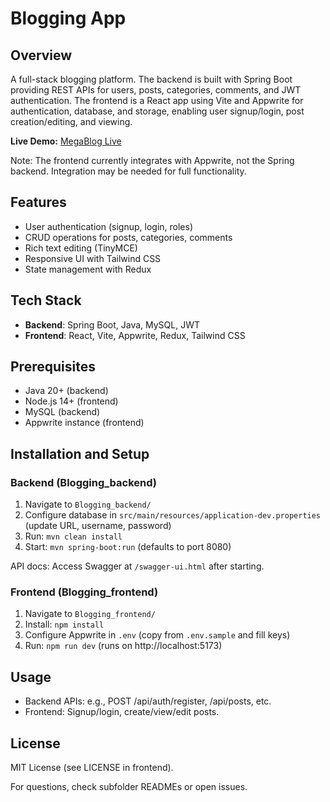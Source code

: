 # Blogging App

## Overview
A full-stack blogging platform. The backend is built with Spring Boot providing REST APIs for users, posts, categories, comments, and JWT authentication. The frontend is a React app using Vite and Appwrite for authentication, database, and storage, enabling user signup/login, post creation/editing, and viewing.

**Live Demo:** [MegaBlog Live](https://megablogging.netlify.app/)

Note: The frontend currently integrates with Appwrite, not the Spring backend. Integration may be needed for full functionality.

## Features
- User authentication (signup, login, roles)
- CRUD operations for posts, categories, comments
- Rich text editing (TinyMCE)
- Responsive UI with Tailwind CSS
- State management with Redux

## Tech Stack
- **Backend**: Spring Boot, Java, MySQL, JWT
- **Frontend**: React, Vite, Appwrite, Redux, Tailwind CSS

## Prerequisites
- Java 20+ (backend)
- Node.js 14+ (frontend)
- MySQL (backend)
- Appwrite instance (frontend)

## Installation and Setup

### Backend (Blogging_backend)
1. Navigate to `Blogging_backend/`
2. Configure database in `src/main/resources/application-dev.properties` (update URL, username, password)
3. Run: `mvn clean install`
4. Start: `mvn spring-boot:run` (defaults to port 8080)

API docs: Access Swagger at `/swagger-ui.html` after starting.

### Frontend (Blogging_frontend)
1. Navigate to `Blogging_frontend/`
2. Install: `npm install`
3. Configure Appwrite in `.env` (copy from `.env.sample` and fill keys)
4. Run: `npm run dev` (runs on http://localhost:5173)

## Usage
- Backend APIs: e.g., POST /api/auth/register, /api/posts, etc.
- Frontend: Signup/login, create/view/edit posts.

## License
MIT License (see LICENSE in frontend).

For questions, check subfolder READMEs or open issues. 